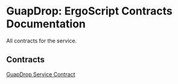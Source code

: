 # GuapDrop: ErgoScript Contracts Documentation

All contracts for the service.

## Contracts
[GuapDrop Service Contract](service/README.md)